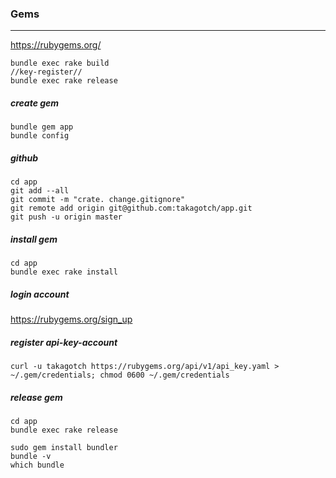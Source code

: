 ### Gems
---
https://rubygems.org/


```
bundle exec rake build
//key-register//
bundle exec rake release
```
##### create gem
```
bundle gem app
bundle config
```

##### github
```
cd app
git add --all
git commit -m "crate. change.gitignore"
git remote add origin git@github.com:takagotch/app.git
git push -u origin master
```

##### install gem
```
cd app
bundle exec rake install
```

##### login account 
https://rubygems.org/sign_up

##### register api-key-account
```
curl -u takagotch https://rubygems.org/api/v1/api_key.yaml > ~/.gem/credentials; chmod 0600 ~/.gem/credentials
```

##### release gem
```
cd app
bundle exec rake release
```

```
sudo gem install bundler
bundle -v
which bundle
```



